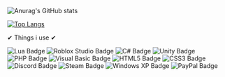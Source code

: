 
![Anurag's GitHub stats](https://github-readme-stats.vercel.app/api?username=0ndori&show_icons=true&theme=synthwave)

[![Top Langs](https://github-readme-stats.vercel.app/api/top-langs/?username=anuraghazra&layout=pie&theme=synthwave)](https://github.com/anuraghazra/github-readme-stats)

✔ Things i use ✔

![Lua Badge](https://img.shields.io/badge/Lua-2C2D72?logo=lua&logoColor=fff&style=plastic)
![Roblox Studio Badge](https://img.shields.io/badge/Roblox%20Studio-00A2FF?logo=robloxstudio&logoColor=fff&style=plastic)
![C# Badge](https://img.shields.io/badge/C%23-512BD4?logo=csharp&logoColor=fff&style=plastic)
![Unity Badge](https://img.shields.io/badge/Unity-FFF?logo=unity&logoColor=000&style=plastic)
![PHP Badge](https://img.shields.io/badge/PHP-777BB4?logo=php&logoColor=fff&style=plastic)
![Visual Basic Badge](https://img.shields.io/badge/Visual%20Basic-512BD4?logo=visualbasic&logoColor=fff&style=plastic)
![HTML5 Badge](https://img.shields.io/badge/HTML5-E34F26?logo=html5&logoColor=fff&style=plastic)
![CSS3 Badge](https://img.shields.io/badge/CSS3-1572B6?logo=css3&logoColor=fff&style=plastic)
![Discord Badge](https://img.shields.io/badge/Discord-5865F2?logo=discord&logoColor=fff&style=plastic)
![Steam Badge](https://img.shields.io/badge/Steam-000?logo=steam&logoColor=fff&style=plastic)
![Windows XP Badge](https://img.shields.io/badge/Windows-039?logo=windowsxp&logoColor=fff&style=plastic)
![PayPal Badge](https://img.shields.io/badge/PayPal-003087?logo=paypal&logoColor=fff&style=plastic)

<!---
0ndori/0ndori is a ✨ special ✨ repository because its `README.md` (this file) appears on your GitHub profile.
You can click the Preview link to take a look at your changes.
--->
